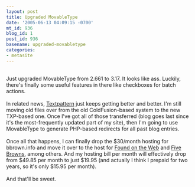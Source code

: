```yaml
---
layout: post
title: Upgraded MovableType
date: '2005-06-13 04:09:15 -0700'
mt_id: 936
blog_id: 1
post_id: 936
basename: upgraded-movabletype
categories:
- metasite
---
```

<br />Just upgraded MovableType from 2.661 to 3.17. It looks like ass. Luckily, there's finally some useful features in there like checkboxes for batch actions.<br /><br />In related news, <a href="http://www.textpattern.com/">Textpattern</a> just keeps getting better and better. I'm still moving old files over from the old ColdFusion-based system to the new TXP-based one. Once I've got all of those transferred (blog goes last since it's the most-frequently updated part of my site), then I'm going to use MovableType to generate PHP-based redirects for all past blog entries.<br /><br />Once all that happens, I can finally drop the $30/month hosting for bbrown.info and move it over to the host for <a href="http://www.foundontheweb.org/">Found on the Web</a> and <a href="http://www.fivebrowns.com/">Five Browns</a>, among others. And my hosting bill per month will effectively drop from $49.85 per month to just $19.95 (and actually I think I prepaid for two years, so it's only $15.95 per month).<br /><br />And that'll be sweet.<br /><br /><br />
